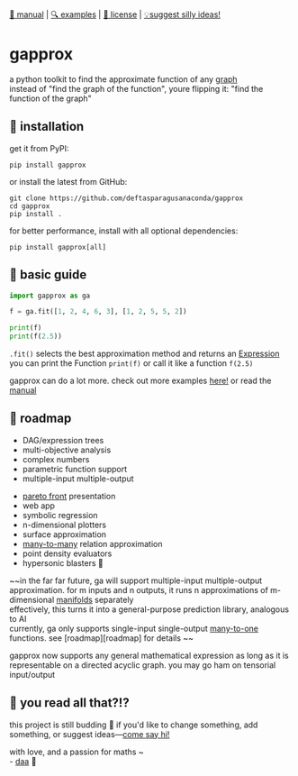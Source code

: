 [📖 manual][manual] | [🔍 examples][examples] | [📜 license][license] | [💡suggest silly ideas!][contact]  

# gapprox
a python toolkit to find the approximate function of any [graph][graph]  
instead of "find the graph of the function", youre flipping it: "find the function of the graph"

## 💾 installation
get it from PyPI: 
```shell
pip install gapprox
```

or install the latest from GitHub:
```shell
git clone https://github.com/deftasparagusanaconda/gapprox
cd gapprox
pip install .
```

for better performance, install with all optional dependencies:
```shell
pip install gapprox[all]
```

## 📗 basic guide
```python
import gapprox as ga

f = ga.fit([1, 2, 4, 6, 3], [1, 2, 5, 5, 2])

print(f)
print(f(2.5))
```

`.fit()` selects the best approximation method and returns an [Expression][advanced guide]  
you can print the Function `print(f)` or call it like a function `f(2.5)`  

gapprox can do a lot more. check out more examples [here!][examples] or read the [manual][manual]

## 🚀 roadmap
+ DAG/expression trees  
+ multi-objective analysis 
+ complex numbers  
+ parametric function support  
+ multiple-input multiple-output
- [pareto front](https://en.wikipedia.org/wiki/Pareto_front) presentation
- web app  
- symbolic regression  
- n-dimensional plotters  
- surface approximation  
- [many-to-many][relation types] relation approximation  
- point density evaluators  
- hypersonic blasters 🚀

~~in the far far future, ga will support multiple-input multiple-output approximation. for m inputs and n outputs, it runs n approximations of m-dimensional [manifolds][manifold] separately  
effectively, this turns it into a general-purpose prediction library, analogous to AI  
currently, ga only supports single-input single-output [many-to-one][relation types] functions. see [roadmap][roadmap] for details  ~~

gapprox now supports any general mathematical expression as long as it is representable on a directed acyclic graph. you may go ham on tensorial input/output

## 📔 you read all that?!?

this project is still budding 🌱 if you'd like to change something, add something, or suggest ideas—[come say hi!][contact]

with love, and a passion for maths ~  
\- [daa][contact] 🌸

[examples]: https://github.com/deftasparagusanaconda/gapprox/tree/main/examples/  
[manual]: https://github.com/deftasparagusanaconda/gapprox/tree/main/documentation/manual.md  
[license]: https://github.com/deftasparagusanaconda/gapprox/tree/main/LICENSE  
[contact]: https://discordapp.com/users/608255432859058177

[graph]: https://en.wikipedia.org/wiki/Graph_of_a_function  
[function]: https://en.wikipedia.org/wiki/Function_(mathematics)
[functional analysis]: https://en.wikipedia.org/wiki/Functional_analysis
[approximation]: https://en.wikipedia.org/wiki/Approximation_theory
[manifold]: https://en.wikipedia.org/wiki/Manifold
[smoothness]: https://en.wikipedia.org/wiki/Smoothness
[parsing]: https://en.wikipedia.org/wiki/Parsing
[sampling]: https://en.wikipedia.org/wiki/Sampling_(statistics)
[interpolation]: https://en.wikipedia.org/wiki/Interpolation
[optimization]: https://en.wikipedia.org/wiki/Mathematical_optimization
[iterative method]: https://en.wikipedia.org/wiki/Iterative_method
[expression]: https://en.wikipedia.org/wiki/Expression_(mathematics)
[error analysis]: https://en.wikipedia.org/wiki/Error_analysis_(mathematics)
[relation types]: https://en.wikipedia.org/wiki/Relation_(mathematics)#Combinations_of_properties
[object in cs]: https://en.wikipedia.org/wiki/Object_(computer_science)
[advanced guide]: https://github.com/deftasparagusanaconda/gapprox/blob/main/documentation/manual.md#-advanced-guide-
